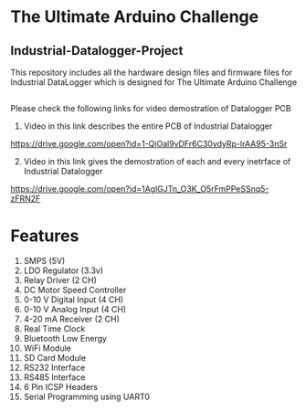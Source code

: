 # The Ultimate Arduino Challenge

## Industrial-Datalogger-Project
This repository includes all the hardware design files and firmware files for Industrial DataLogger 
which is designed for The Ultimate Arduino Challenge

##
Please check the following links for video demostration of Datalogger PCB

1. Video in this link describes the entire PCB of Industrial Datalogger

https://drive.google.com/open?id=1-QjOal9vDFr6C30vdyRp-lrAA95-3nSr

2. Video in this link gives the demostration of each and every inetrface of Industrial Datalogger

https://drive.google.com/open?id=1AglGJTn_O3K_O5rFmPPeSSnq5-zFRN2F
##

# Features
1. SMPS (5V)
2. LDO Regulator (3.3v)
3. Relay Driver										 (2 CH)
4. DC Motor Speed Controller
5. 0-10 V Digital Input 					 (4 CH)
6. 0-10 V Analog Input 						 (4 CH)
7. 4-20 mA Receiver								 (2 CH)
8. Real Time Clock
9. Bluetooth Low Energy 
10. WiFi Module
11. SD Card Module
12. RS232 Interface
13. RS485 Interface
14. 6 Pin ICSP Headers
15. Serial Programming using UART0
